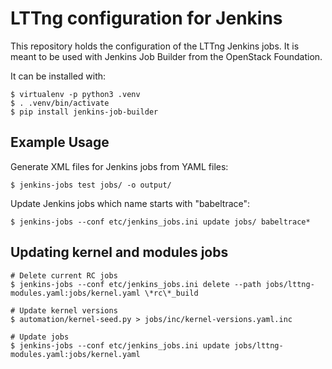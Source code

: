 # LTTng configuration for Jenkins

This repository holds the configuration of the LTTng Jenkins jobs. It is
meant to be used with Jenkins Job Builder from the OpenStack Foundation.

It can be installed with:

    $ virtualenv -p python3 .venv
    $ . .venv/bin/activate
    $ pip install jenkins-job-builder


## Example Usage

Generate XML files for Jenkins jobs from YAML files:

    $ jenkins-jobs test jobs/ -o output/

Update Jenkins jobs which name starts with "babeltrace":

    $ jenkins-jobs --conf etc/jenkins_jobs.ini update jobs/ babeltrace*


## Updating kernel and modules jobs

    # Delete current RC jobs
    $ jenkins-jobs --conf etc/jenkins_jobs.ini delete --path jobs/lttng-modules.yaml:jobs/kernel.yaml \*rc\*_build

    # Update kernel versions
    $ automation/kernel-seed.py > jobs/inc/kernel-versions.yaml.inc

    # Update jobs
    $ jenkins-jobs --conf etc/jenkins_jobs.ini update jobs/lttng-modules.yaml:jobs/kernel.yaml
